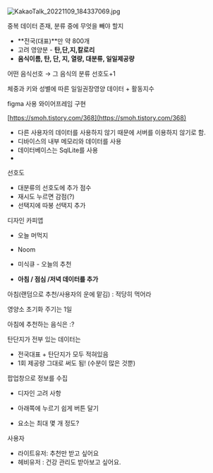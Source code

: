 # 

![KakaoTalk_20221109_184337069.jpg](https://s3-us-west-2.amazonaws.com/secure.notion-static.com/d57b7922-e4f4-4dc9-8b87-4f45a6790cd2/KakaoTalk_20221109_184337069.jpg)

중복 데이터 존재, 분류 중에 무엇을 빼야 할지

- **전국(대표)**만 약 800개
- 고려 영양분  - **탄,단,지,칼로리**
- **음식이름, 탄, 단, 지, 열량, 대분류, 일일제공량**

어떤 음식선호 → 그 음식의 분류 선호도+1

체중과 키와 성별에 따른 일일권장영양 데이터 + 활동지수

figma 사용 와이어프레임 구현

[https://smoh.tistory.com/368](https://smoh.tistory.com/368)

- 다른 사용자의 데이터를 사용하지 않기 때문에 서버를 이용하지 않기로 함.
- 디바이스의 내부 메모리와 데이터를 사용
- 데이터베이스는 SqlLite를 사용
- 

선호도

- 대분류의 선호도에 추가 점수
- 재시도 누르면 감점(?)
- 선택지에 따봉 선택지 추가

디자인 카피앱

- 오늘 머먹지
- Noom
- 미식큐 - 오늘의 추천

- **아침 / 점심 /저녁 데이터를 추가**

아침(랜덤으로 추천/사용자의 운에 맡김) : 적당히 먹어라 

영양소 초기화 주기는 1일

아침에 추천하는 음식은 :?  

탄단지가 전부 있는 데이터는

- 전국대표 + 탄단지가 모두 적혀있음
- 1회 제공량 그대로 써도 됨! (수분이 많은 것뿐)

팝업창으로 정보를 수집

- 디자인 고려 사항

 - 아래쪽에 누르기 쉽게 버튼 달기

  - 요소는 최대 몇 개 정도?

사용자

- 라이트유저: 추천만 받고 싶어요
- 헤비유저 : 건강 관리도 받아보고 싶어요.
